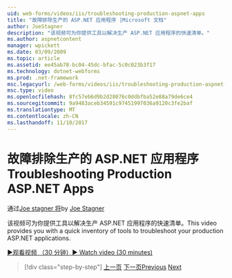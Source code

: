 ```yaml
---
uid: web-forms/videos/iis/troubleshooting-production-aspnet-apps
title: "故障排除生产的 ASP.NET 应用程序 |Microsoft 文档"
author: JoeStagner
description: "该视频可为你提供工具以解决生产 ASP.NET 应用程序的快速清单。"
ms.author: aspnetcontent
manager: wpickett
ms.date: 03/09/2009
ms.topic: article
ms.assetid: ee45ab78-bc04-45dc-bfac-5c0c023b3f17
ms.technology: dotnet-webforms
ms.prod: .net-framework
msc.legacyurl: /web-forms/videos/iis/troubleshooting-production-aspnet-apps
msc.type: video
ms.openlocfilehash: 8fc57eb6d9b2d28076c0ddbfba52e88a79de6ce4
ms.sourcegitcommit: 9a9483aceb34591c97451997036a9120c3fe2baf
ms.translationtype: MT
ms.contentlocale: zh-CN
ms.lasthandoff: 11/10/2017
---
```

<a name="troubleshooting-production-aspnet-apps"></a><span data-ttu-id="73756-103">故障排除生产的 ASP.NET 应用程序</span><span class="sxs-lookup"><span data-stu-id="73756-103">Troubleshooting Production ASP.NET Apps</span></span>
====================
<span data-ttu-id="73756-104">通过[Joe stagner 将](https://github.com/JoeStagner)</span><span class="sxs-lookup"><span data-stu-id="73756-104">by [Joe Stagner](https://github.com/JoeStagner)</span></span>

<span data-ttu-id="73756-105">该视频可为你提供工具以解决生产 ASP.NET 应用程序的快速清单。</span><span class="sxs-lookup"><span data-stu-id="73756-105">This video provides you with a quick inventory of tools to troubleshoot your production ASP.NET applications.</span></span>

[<span data-ttu-id="73756-106">&#9654;观看视频 （30 分钟）</span><span class="sxs-lookup"><span data-stu-id="73756-106">&#9654; Watch video (30 minutes)</span></span>](https://channel9.msdn.com/Blogs/ASP-NET-Site-Videos/troubleshooting-production-aspnet-apps)

>[!div class="step-by-step"]
<span data-ttu-id="73756-107">[上一页](feature-specific-delegated-management.md)
[下一页](creating-a-site-with-iis7-manager.md)</span><span class="sxs-lookup"><span data-stu-id="73756-107">[Previous](feature-specific-delegated-management.md)
[Next](creating-a-site-with-iis7-manager.md)</span></span>
